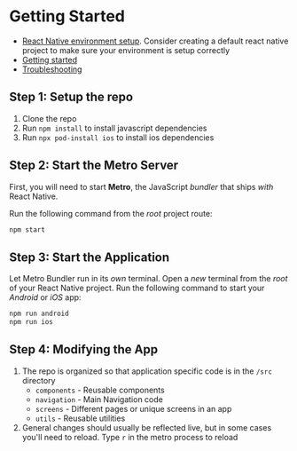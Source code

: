 # Getting Started

- [React Native environment setup](https://reactnative.dev/docs/environment-setup). Consider creating a default react native project to make sure your environment is setup correctly
- [Getting started](https://reactnative.dev/docs/getting-started)
- [Troubleshooting](https://reactnative.dev/docs/troubleshooting)

## Step 1: Setup the repo

1. Clone the repo
2. Run `npm install` to install javascript dependencies
3. Run `npx pod-install ios` to install ios dependencies

## Step 2: Start the Metro Server

First, you will need to start **Metro**, the JavaScript _bundler_ that ships _with_ React Native.

Run the following command from the _root_ project route:

```bash
npm start
```

## Step 3: Start the Application

Let Metro Bundler run in its _own_ terminal. Open a _new_ terminal from the _root_ of your React Native project. Run the following command to start your _Android_ or _iOS_ app:

```bash
npm run android
npm run ios
```

## Step 4: Modifying the App

1. The repo is organized so that application specific code is in the `/src` directory
   - `components` - Reusable components
   - `navigation` - Main Navigation code
   - `screens` - Different pages or unique screens in an app
   - `utils` - Reusable utilities
2. General changes should usually be reflected live, but in some cases you'll need to reload.
   Type `r` in the metro process to reload
